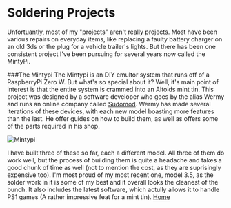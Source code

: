 # Soldering Projects
Unfortuantly, most of my "projects" aren't really projects. Most have been various repairs on everyday items, like replacing a faulty battery charger on an old 3ds or the plug for a vehicle trailer's lights. But there has been one consistent project I've been pursuing for several years now called the MintyPi.

###The Mintypi
The Mintypi is an DIY emultor system that runs off of a RaspberryPi Zero W. But what's so special about it? Well, it's main point of interest is that the entire system is crammed into an Altoids mint tin. This project was designed by a software developer who goes by the alias Wermy and runs an online company called [Sudomod](https://sudomod.com). Wermy has made several iterations of these devices, with each new model boasting more features than the last. He offer guides on how to build them, as well as offers some of the parts required in his shop. 

![Mintypi](https://cdn.thingiverse.com/renders/81/0e/ca/22/b0/57e7ff2add535c01829265901e262fe3_preview_featured.JPG)

I have built three of these so far, each a different model. All three of them do work well, but the process of building them is quite a headache and takes a good chunk of time as well (not to mention the cost, as they are suprisingly expensive too). I'm most proud of my most recent one, model 3.5, as the solder work in it is some of my best and it overall looks the cleanest of the bunch. It also includes the latest software, which actully allows it to handle PS1 games (A rather impressive feat for a mint tin). 
[Home](https://github.com/Janderson022686/IT-Final-Project#hello)
